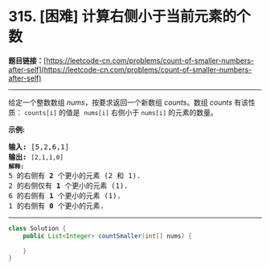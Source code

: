 # 315. [困难] 计算右侧小于当前元素的个数

**题目链接：**[https://leetcode-cn.com/problems/count-of-smaller-numbers-after-self](https://leetcode-cn.com/problems/count-of-smaller-numbers-after-self)

---

<div class="content__1Y2H">
 <div class="notranslate">
  <p>给定一个整数数组 <em>nums</em>，按要求返回一个新数组&nbsp;<em>counts</em>。数组 <em>counts</em> 有该性质： <code>counts[i]</code> 的值是&nbsp; <code>nums[i]</code> 右侧小于&nbsp;<code>nums[i]</code> 的元素的数量。</p> 
  <p><strong>示例:</strong></p> 
  <pre class="language-text"><strong>输入:</strong> [5,2,6,1]
<strong>输出:</strong> <code>[2,1,1,0] 
<strong>解释:</strong></code>
5 的右侧有 <strong>2 </strong>个更小的元素 (2 和 1).
2 的右侧仅有 <strong>1 </strong>个更小的元素 (1).
6 的右侧有 <strong>1 </strong>个更小的元素 (1).
1 的右侧有 <strong>0 </strong>个更小的元素.
</pre> 
 </div>
</div>

---

```java
class Solution {
    public List<Integer> countSmaller(int[] nums) {
        
    }
}
```